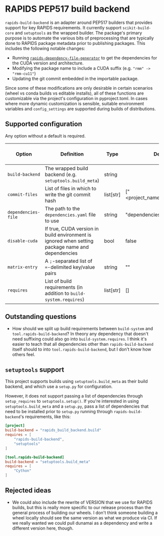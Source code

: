 # RAPIDS PEP517 build backend

`rapids-build-backend` is an adapter around PEP517 builders that provides support for key RAPIDS requirements.
It currently support `scikit-build-core` and `setuptools` as the wrapped builder.
The package's primary purpose is to automate the various bits of preprocessing that are typically done to RAPIDS package metadata prior to publishing packages.
This includes the following notable changes:
- Running [`rapids-dependency-file-generator`](https://github.com/rapidsai/dependency-file-generator) to get the dependencies for the CUDA version and architecture.
- Modifying the package name to include a CUDA suffix (e.g. `"rmm" -> "rmm-cu11"`)
- Updating the git commit embedded in the importable package.

Since some of these modifications are only desirable in certain scenarios (wheel vs conda builds vs editable installs), all of these functions are customizable via the project's configuration in pyproject.toml.
In cases where more dynamic customization is sensible, suitable environment variables and `config_settings` are supported during builds of distributions.

## Supported configuration

Any option without a default is required.

| Option                | Definition                                                                                       | Type           | Default                       | Supports dynamic modification |
|-----------------------|--------------------------------------------------------------------------------------------------|----------------|-------------------------------|-------------------------------|
| `build-backend`       | The wrapped build backend (e.g. `setuptools.build_meta`)                                         | string         |                               | N                             |
| `commit-files`        | List of files in which to write the git commit hash                                              | list[str]      | ["<project_name>/GIT_COMMIT"] | N                             |
| `dependencies-file`   | The path to the `dependencies.yaml` file to use                                                  | string         | "dependencies.yaml"           | Y                             |
| `disable-cuda`        | If true, CUDA version in build environment is ignored when setting package name and dependencies | bool           | false                         | Y                             |
| `matrix-entry`        | A `;`-separated list of `=`-delimited key/value pairs                                            | string         | ""                            | Y                             |
| `requires`            | List of build requirements (in addition to `build-system.requires`)                              | list[str]      | []                            | N                             |


## Outstanding questions

- How should we split up build requirements between `build-system` and `tool.rapids-build-backend`? In theory any dependency that doesn't need suffixing could also go into `build-system.requires`. I think it's easier to teach that all dependencies other than `rapids-build-backend` itself should to into `tool.rapids-build-backend`, but I don't know how others feel.

## `setuptools` support

This project supports builds using `setuptools.build_meta` as their build backend, and which use a `setup.py` for configuration.

However, it does not support passing a list of dependencies through `setup_requires` to `setuptools.setup()`.
If you're interested in using `setuptools.build_meta` and a `setup.py`, pass a list of dependencies that need to be installed prior to `setup.py` running through `rapids-build-backend`'s requirements, like this:

```toml
[project]
build-backend = "rapids_build_backend.build"
requires = [
    "rapids-build-backend",
    "setuptools"
]

[tool.rapids-build-backend]
build-backend = "setuptools.build_meta"
requires = [
    "Cython"
]
```

## Rejected ideas

- We could also include the rewrite of VERSION that we use for RAPIDS builds, but this is really more specific to our release process than the general process of building our wheels. I don't think someone building a wheel locally should see the same version as what we produce via CI. If we really wanted we could pull dunamai as a dependency and write a different version here, though.

